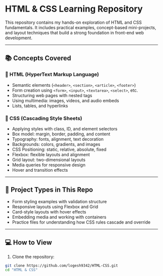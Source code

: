 # HTML & CSS Learning Repository

This repository contains my hands-on exploration of HTML and CSS fundamentals. It includes practical examples, concept-based mini-projects, and layout techniques that build a strong foundation in front-end web development.

---

## 📚 Concepts Covered

### 🧱 HTML (HyperText Markup Language)

- Semantic elements (`<header>`, `<section>`, `<article>`, `<footer>`)
- Form creation using `<form>`, `<input>`, `<textarea>`, `<select>`, etc.
- Structuring web pages with nested tags
- Using multimedia: images, videos, and audio embeds
- Lists, tables, and hyperlinks

### 🎨 CSS (Cascading Style Sheets)

- Applying styles with class, ID, and element selectors
- Box model: margin, border, padding, and content
- Typography: fonts, alignment, text decoration
- Backgrounds: colors, gradients, and images
- CSS Positioning: static, relative, absolute, fixed
- Flexbox: flexible layouts and alignment
- Grid layout: two-dimensional layouts
- Media queries for responsive design
- Hover and transition effects

---

## 🧪 Project Types in This Repo

- Form styling examples with validation structure
- Responsive layouts using Flexbox and Grid
- Card-style layouts with hover effects
- Embedding media and working with containers
- Practice files for understanding how CSS rules cascade and override

---

## 💻 How to View

1. Clone the repository:

```bash
git clone https://github.com/logesh9342/HTML-CSS.git
cd "HTML & CSS"

